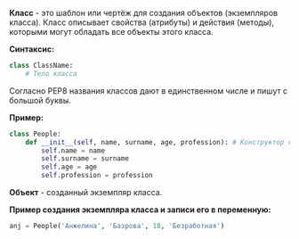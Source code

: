 **Класс** - это шаблон или чертёж для создания объектов (экземпляров класса). Класс описывает свойства (атрибуты) и действия (методы), которыми могут обладать все объекты этого класса.

**Синтаксис:**

```Python
class ClassName:
	# Тело класса
```

Согласно PEP8 названия классов дают в единственном числе и пишут с большой буквы.

**Пример:**

```Python
class People:
	def __init__(self, name, surname, age, profession): # Конструктор класса
		self.name = name
		self.surname = surname
		self.age = age
		self.profession = profession
```

**Объект** - созданный экземпляр класса.

**Пример создания экземпляра класса и записи его в переменную:**

```Python
anj = People('Анжелина', 'Базрова', 18, 'Безработная')
```